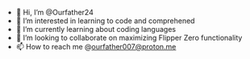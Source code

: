 - 👋 Hi, I’m @Ourfather24
- 👀 I’m interested in learning to code and comprehened
- 🌱 I’m currently learning about coding languages
- 💞️ I’m looking to collaborate on maximizing Flipper Zero functionality
- 📫 How to reach me @ourfather007@proton.me

<!---
Ourfather24/Ourfather24 is a ✨ special ✨ repository because its `README.md` (this file) appears on your GitHub profile.
You can click the Preview link to take a look at your changes.
--->
